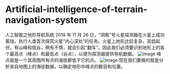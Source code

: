 # Artificial-intelligence-of-terrain-navigation-system
人工智能之地形导航系统
2018 年 11 月 26 日，“洞察”号火星探测器在火星上成功着陆，执行人类首次探究火星“内心深处”的任务。火星上地形比较复杂，高低起伏，有山峰和低谷，稍有不慎，就会引起“翻车”。因此我们必须要识别地形上的各个最高点（峰点）和最低点（谷点），以便为探测器提供导航数据。
![image](https://user-images.githubusercontent.com/77604891/127731552-4ac01de7-b8ba-4fb3-bd8a-b3cb7de5fdf4.png)
峰点就是一个其周围所有点的海拔都低于它的点。
![image](https://user-images.githubusercontent.com/77604891/127731584-f75c4bc8-1365-473e-a881-902e475c8d5d.png)
现在我们要做的就是分析来自地图上的海拔数据，以确定地形中峰点的数目和位置。

